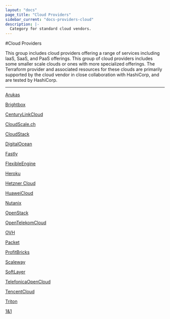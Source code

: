 ```yaml
---
layout: "docs"
page_title: "Cloud Providers"
sidebar_current: "docs-providers-cloud"
description: |-
  Category for standard cloud vendors.
---
```


#Cloud Providers

This group includes cloud providers offering a range of services including IaaS,
SaaS, and PaaS offerings. This group of cloud providers includes some smaller
scale clouds or ones with more specialized offerings. The Terraform provider
and associated resources for these clouds are primarily supported by the cloud
vendor in close collaboration with HashiCorp, and are tested by HashiCorp.

---


[Arukas](/docs/providers/arukas/index.html)

[Brightbox](/docs/providers/brightbox/index.html)

[CenturyLinkCloud](/docs/providers/clc/index.html)

[CloudScale.ch](/docs/providers/cloudscale/index.html)

[CloudStack](/docs/providers/cloudstack/index.html)

[DigitalOcean](/docs/providers/do/index.html)

[Fastly](/docs/providers/fastly/index.html)

[FlexibleEngine](/docs/providers/flexibleengine/index.html)

[Heroku](/docs/providers/heroku/index.html)

[Hetzner Cloud](/docs/providers/hcloud/index.html)

[HuaweiCloud](/docs/providers/huaweicloud/index.html)

[Nutanix](/docs/providers/nutanix/index.html)

[OpenStack](/docs/providers/openstack/index.html)

[OpenTelekomCloud](/docs/providers/opentelekomcloud/index.html)

[OVH](/docs/providers/ovh/index.html)

[Packet](/docs/providers/packet/index.html)

[ProfitBricks](/docs/providers/profitbricks/index.html)

[Scaleway](/docs/providers/scaleway/index.html)

[SoftLayer](/docs/providers/softlayer/index.html)

[TelefonicaOpenCloud](/docs/providers/telefonicaopencloud/index.html)

[TencentCloud](/docs/providers/tencentcloud/index.html)

[Triton](/docs/providers/triton/index.html)

[1&1](/docs/providers/oneandone/index.html)
